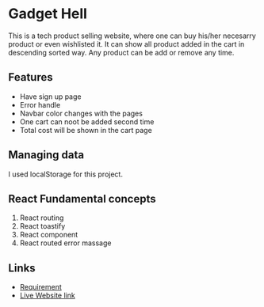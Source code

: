
# Gadget Hell
This is a tech product selling website, where one can buy his/her necesarry product or even wishlisted it. It can show all product added in the cart in descending sorted way. Any product can be add  or remove any time. 

 
## Features

- Have sign up page
- Error handle
- Navbar color changes with the pages
- One cart can noot be added second time
- Total cost will be shown in the cart page


## Managing data

I used localStorage for this project.


## React Fundamental concepts
 1. React routing 
 2. React toastify
 3. React component
 4. React routed error massage


## Links

 - [Requirement](https://drive.google.com/file/d/1dr3-FQlzXC1sSCwBbLgSAwAYrlU9gGqx/view?usp=sharing)
 - [Live Website link](https://gadgethell.surge.sh)
 

